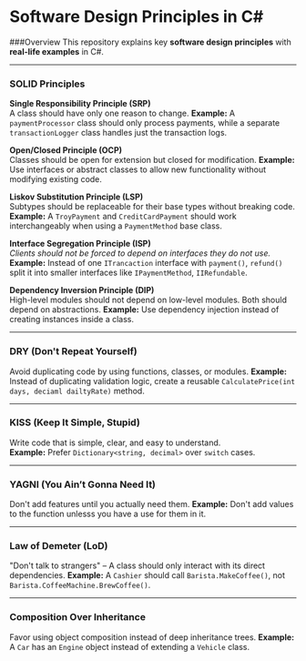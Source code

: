 # Software Design Principles in C#

###Overview
This repository explains key **software design principles** with **real-life examples** in C#.

---

### **SOLID Principles**
**Single Responsibility Principle (SRP)**  
  A class should have only one reason to change. 
  **Example:** A `paymentProcessor` class should only process payments, while a separate `transactionLogger` class handles just the transaction logs.

**Open/Closed Principle (OCP)**  
  Classes should be open for extension but closed for modification. 
  **Example:** Use interfaces or abstract classes to allow new functionality without modifying existing code.

**Liskov Substitution Principle (LSP)**  
  Subtypes should be replaceable for their base types without breaking code. 
  **Example:** A `TroyPayment` and `CreditCardPayment` should work interchangeably when using a `PaymentMethod` base class.

**Interface Segregation Principle (ISP)**  
  *Clients should not be forced to depend on interfaces they do not use.*  
  **Example:** Instead of one `ITrancaction` interface with `payment()`, `refund()` split it into smaller interfaces like `IPaymentMethod`, `IIRefundable`.

**Dependency Inversion Principle (DIP)**  
  High-level modules should not depend on low-level modules. Both should depend on abstractions.
  **Example:** Use dependency injection instead of creating instances inside a class.

---

### **DRY (Don't Repeat Yourself)**
Avoid duplicating code by using functions, classes, or modules. 
**Example:** Instead of duplicating validation logic, create a reusable `CalculatePrice(int days, deciaml dailtyRate)` method.

---

### **KISS (Keep It Simple, Stupid)**
Write code that is simple, clear, and easy to understand.  
**Example:** Prefer `Dictionary<string, decimal>` over `switch` cases.

---

### **YAGNI (You Ain’t Gonna Need It)**
Don't add features until you actually need them. 
**Example:** Don't add values to the function unlesss you have a use for them in it.

---

### **Law of Demeter (LoD)**
"Don't talk to strangers" – A class should only interact with its direct dependencies.
**Example:** A `Cashier` should call `Barista.MakeCoffee()`, not `Barista.CoffeeMachine.BrewCoffee()`.

---

### **Composition Over Inheritance**
Favor using object composition instead of deep inheritance trees. 
**Example:** A `Car` has an `Engine` object instead of extending a `Vehicle` class.

